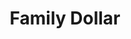 ---
title: "Family Dollar"
url: /baltimore/family-dollar-west-belvedere-avenue/
shop: variety store
---